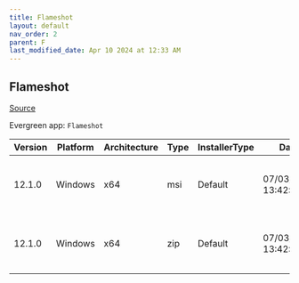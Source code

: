 ```yaml
---
title: Flameshot
layout: default
nav_order: 2
parent: F
last_modified_date: Apr 10 2024 at 12:33 AM
---
```


## Flameshot

[Source](https://flameshot.org/)

Evergreen app: `Flameshot`

| Version | Platform | Architecture | Type | InstallerType | Date                | Size     | URI                                                                                                                                                                                                |
| ------- | -------- | ------------ | ---- | ------------- | ------------------- | -------- | -------------------------------------------------------------------------------------------------------------------------------------------------------------------------------------------------- |
| 12.1.0  | Windows  | x64          | msi  | Default       | 07/03/2022 13:42:21 | 43585536 | [https://github.com/flameshot-org/flameshot/releases/download/v12.1.0/Flameshot-12.1.0-win64.msi](https://github.com/flameshot-org/flameshot/releases/download/v12.1.0/Flameshot-12.1.0-win64.msi) |
| 12.1.0  | Windows  | x64          | zip  | Default       | 07/03/2022 13:42:21 | 46043249 | [https://github.com/flameshot-org/flameshot/releases/download/v12.1.0/flameshot-12.1.0-win64.zip](https://github.com/flameshot-org/flameshot/releases/download/v12.1.0/flameshot-12.1.0-win64.zip) |
